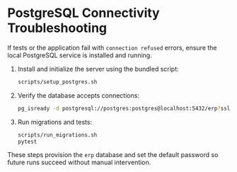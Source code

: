 # PostgreSQL Connectivity Troubleshooting

If tests or the application fail with `connection refused` errors, ensure the local
PostgreSQL service is installed and running.

1. Install and initialize the server using the bundled script:
   ```bash
   scripts/setup_postgres.sh
   ```
2. Verify the database accepts connections:
   ```bash
   pg_isready -d postgresql://postgres:postgres@localhost:5432/erp?sslmode=require
   ```
3. Run migrations and tests:
   ```bash
   scripts/run_migrations.sh
   pytest
   ```

These steps provision the `erp` database and set the default password so future
runs succeed without manual intervention.
